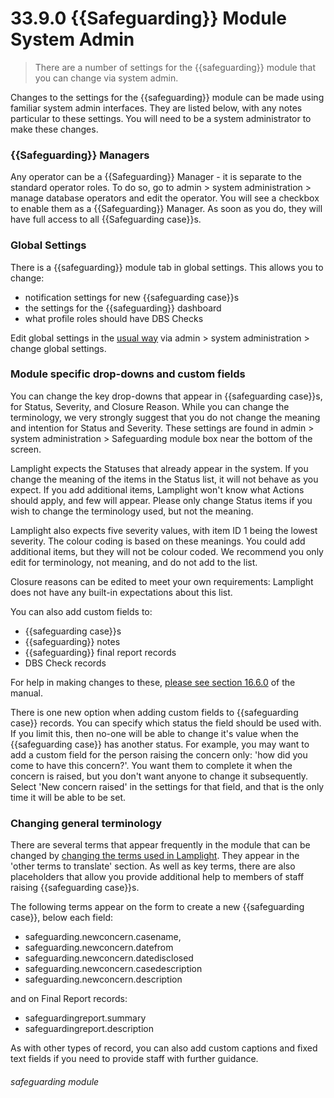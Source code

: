 # 33.9.0 {{Safeguarding}} Module System Admin

> There are a number of settings for the {{safeguarding}} module that you can change via system admin.

Changes to the settings for the {{safeguarding}} module can be made using familiar system admin interfaces.  They are
listed below, with any notes particular to these settings.  You will need to be a system administrator to make these changes.

### {{Safeguarding}} Managers

Any operator can be a {{Safeguarding}} Manager - it is separate to the standard operator roles. To do so,
go to admin > system administration > manage database operators and edit the operator. You will see a checkbox
to enable them as a {{Safeguarding}} Manager. As soon as you do, they will have full access to all {{Safeguarding case}}s.

### Global Settings

There is a {{safeguarding}} module tab in global settings. This allows you to change:

 - notification settings for new {{safeguarding case}}s
 - the settings for the {{safeguarding}} dashboard
 - what profile roles should have DBS Checks

Edit global settings in the [usual way](/en/help/index/p/16.12.0) via admin > system administration > change global settings.



### Module specific drop-downs and custom fields

You can change the key drop-downs that appear in {{safeguarding case}}s, for Status, Severity, and Closure Reason. While
you can change the terminology, we very strongly suggest that you do not change the meaning and intention for Status
 and Severity.  These settings are found in admin > system administration > Safeguarding module box near the bottom of the screen.

Lamplight expects the Statuses that already appear in the system. If you change the meaning of the items in the Status
list, it will not behave as you expect. If you add additional items, Lamplight won't know what Actions should apply, 
and few will appear. Please only change Status items if you wish to change the terminology used, but not the meaning.

Lamplight also expects five severity values, with item ID 1 being the lowest severity. The colour coding is based on these
meanings. You could add additional items, but they will not be colour coded. We recommend you only edit for terminology,
not meaning, and do not add to the list.

Closure reasons can be edited to meet your own requirements: Lamplight does not have any built-in expectations about this list.

You can also add custom fields to:
 - {{safeguarding case}}s
 - {{safeguarding}} notes
 - {{safeguarding}} final report records
 - DBS Check records

For help in making changes to these, [please see section 16.6.0](/en/help/index/p/16.6.0) of the manual. 

There is one new option when adding custom fields to {{safeguarding case}} records. You can specify which status the field
should be used with. If you limit this, then no-one will be able to change it's value when the {{safeguarding case}} has
another status.  For example, you may want to add a custom field for the person raising the concern only: 'how did you 
come to have this concern?'. You want them to complete it when the concern is raised, but you don't want anyone to change it 
subsequently. Select 'New concern raised' in the settings for that field, and that is the only time it will be able to 
be set.


### Changing general terminology

There are several terms that appear frequently in the module that can be changed by 
[changing the terms used in Lamplight](/en/help/index/p/16.16.0). They appear in the 'other terms to translate' section.
As well as key terms, there are also placeholders that allow you provide additional help to members of staff raising
{{safeguarding case}}s.

The following terms appear on the form to create a new {{safeguarding case}}, below each field:

 - safeguarding.newconcern.casename,
 - safeguarding.newconcern.datefrom
 - safeguarding.newconcern.datedisclosed
 - safeguarding.newconcern.casedescription
 - safeguarding.newconcern.description

and on Final Report records:

 - safeguardingreport.summary
 - safeguardingreport.description

As with other types of record, you can also add custom captions and fixed text fields if you need to provide staff
with further guidance.

###### safeguarding module